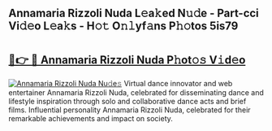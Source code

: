 ## Annamaria Rizzoli Nuda L𝚎a𝚔ed N𝚞𝚍e - Part-cci Vi𝚍𝚎o L𝚎a𝚔s - H𝚘𝚝 O𝚗𝚕yf𝚊ns P𝚑𝚘tos 5is79

# <h2><a href="http://kfajs11.oniu.top/?m=Annamaria+Rizzoli+Nuda">🔗👉 🔴 Annamaria Rizzoli Nuda P𝚑ot𝚘𝚜 V𝚒d𝚎o</a></h2>

[![Annamaria Rizzoli Nuda Nu𝚍e𝚜](https://i.imgur.com/0qMVB7G.gif)](http://kfajs11.oniu.top/?m=Annamaria+Rizzoli+Nuda)
Virtual dance innovator and web entertainer Annamaria Rizzoli Nuda, celebrated for disseminating dance and lifestyle inspiration through solo and collaborative dance acts and brief films. Influential personality Annamaria Rizzoli Nuda, celebrated for their remarkable achievements and impact on society.  
